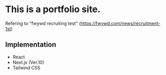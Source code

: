 # This is a portfolio site.
Refering to "fwywd recruiting test" (https://fwywd.com/news/recruitment-1st)

## Implementation
- React
- Next.js (Ver.10)
- Tailwind CSS
